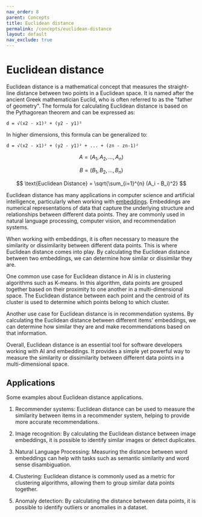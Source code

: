 ```yaml
---
nav_order: 8
parent: Concepts
title: Euclidean distance
permalink: /concepts/euclidean-distance
layout: default
nav_exclude: true
---
```

# Euclidean distance

Euclidean distance is a mathematical concept that measures the straight-line distance
between two points in a Euclidean space. It is named after the ancient Greek mathematician
Euclid, who is often referred to as the "father of geometry". The formula for calculating
Euclidean distance is based on the Pythagorean theorem and can be expressed as:

    d = √(x2 - x1)² + (y2 - y1)²

In higher dimensions, this formula can be generalized to:

    d = √(x2 - x1)² + (y2 - y1)² + ... + (zn - zn-1)²

$$
A = (A_1, A_2, \ldots, A_n)
$$

$$
B = (B_1, B_2, \ldots, B_n)
$$

$$
\text{Euclidean Distance} = \sqrt{\sum_{i=1}^{n} (A_i - B_i)^2}
$$

Euclidean distance has many applications in computer science and artificial intelligence,
particularly when working with [embeddings](/concepts/embedding). Embeddings are numerical
representations of data that capture the underlying structure and relationships
between different data points. They are commonly used in natural language processing,
computer vision, and recommendation systems.

When working with embeddings, it is often necessary to measure the similarity or
dissimilarity between different data points. This is where Euclidean distance comes
into play. By calculating the Euclidean distance between two embeddings, we can
determine how similar or dissimilar they are.

One common use case for Euclidean distance in AI is in clustering algorithms such
as K-means. In this algorithm, data points are grouped together based on their proximity
to one another in a multi-dimensional space. The Euclidean distance between each
point and the centroid of its cluster is used to determine which points belong to
which cluster.

Another use case for Euclidean distance is in recommendation systems. By calculating
the Euclidean distance between different items' embeddings, we can determine how
similar they are and make recommendations based on that information.

Overall, Euclidean distance is an essential tool for software developers working
with AI and embeddings. It provides a simple yet powerful way to measure the similarity
or dissimilarity between different data points in a multi-dimensional space.

## Applications

Some examples about Euclidean distance applications.

1. Recommender systems: Euclidean distance can be used to measure the similarity
   between items in a recommender system, helping to provide more accurate recommendations.

2. Image recognition: By calculating the Euclidean distance between image embeddings,
   it is possible to identify similar images or detect duplicates.

3. Natural Language Processing: Measuring the distance between word embeddings can
   help with tasks such as semantic similarity and word sense disambiguation.

4. Clustering: Euclidean distance is commonly used as a metric for clustering algorithms,
   allowing them to group similar data points together.

5. Anomaly detection: By calculating the distance between data points, it is possible
   to identify outliers or anomalies in a dataset.
